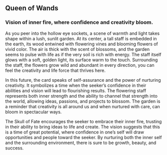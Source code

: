 ## ﻿Queen of Wands  
### Vision of inner fire, where confidence and creativity bloom.

As you peer into the hollow eye sockets, a scene of warmth and light takes shape within a lush, sunlit garden. At its center, a tall staff is embedded in the earth, its wood entwined with flowering vines and blooming flowers of vivid color. The air is thick with the scent of blossoms, and the garden seems to pulse with life as if the very soil is rich with energy. The staff itself glows with a soft, golden light, its surface warm to the touch. Surrounding the staff, the flowers grow wild and abundant in every direction, you can feel the creativity and life force that thrives here.

In this future, the card speaks of self-assurance and the power of nurturing creativity. It symbolizes a time when the seeker’s confidence in their abilities and vision will lead to flourishing results. The flowering staff represents both inner strength and the ability to channel that strength into the world, allowing ideas, passions, and projects to blossom. The garden is a reminder that creativity is all around us and when nurtured with care, can bloom in spectacular ways.

The Skull of Fate encourages the seeker to embrace their inner fire, trusting in their ability to bring ideas to life and create. The vision suggests that this is a time of great potential, where confidence in one’s self will draw opportunities and people toward the seeker. By nurturing both the inner self and the surrounding environment, there is sure to be growth, beauty, and success.

